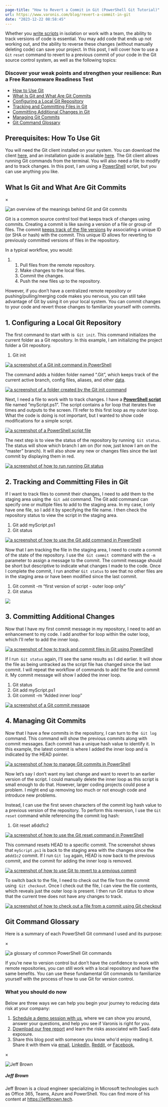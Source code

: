 ```yaml
---
page-title: "How to Revert a Commit in Git (PowerShell Git Tutorial)"
url: https://www.varonis.com/blog/revert-a-commit-in-git
date: "2023-12-22 08:58:45"
---
```

Whether you [write scripts](https://www.varonis.com/blog/how-to-get-started-with-powershell-and-active-directory-scripting/?hsLang=en) in isolation or work with a team, the ability to track versions of code is essential. You may add code that ends up not working out, and the ability to reverse these changes (without manually deleting code) can save your project. In this post, I will cover how to use a  `Git` `reset` command to revert to a previous commit of your code in the Git source control system, as well as the following topics:

### Discover your weak points and strengthen your resilience: Run a Free Ransomware Readiness Test

-   [How to Use Git](https://www.varonis.com/blog/revert-a-commit-in-git#howto)
-   [What Is Git and What Are Git Commits](https://www.varonis.com/blog/revert-a-commit-in-git#definition)
-   [Configuring a Local Git Repository](https://www.varonis.com/blog/revert-a-commit-in-git#configuration)
-   [Tracking and Committing Files in Git](https://www.varonis.com/blog/revert-a-commit-in-git#tracking)
-   [Committing Additional Changes in Git](https://www.varonis.com/blog/revert-a-commit-in-git#additions)
-   [Managing Git Commits](https://www.varonis.com/blog/revert-a-commit-in-git#management)
-   [Git Command Glossary](https://www.varonis.com/blog/revert-a-commit-in-git#glossary)

## Prerequisites: How To Use Git

You will need the Git client installed on your system. You can download the client [here](https://git-scm.com/downloads), and an installation guide is available [here](https://git-scm.com/book/en/v2/Getting-Started-Installing-Git). The Git client allows running Git commands from the terminal. You will also need a file to modify and to track changes. In this post, I am using a [PowerShell](https://www.varonis.com/blog/powershell-tool-roundup/?hsLang=en) script, but you can use anything you like.

## What Is Git and What Are Git Commits

×

![an overview of the meanings behind Git and Git commits](https://info.varonis.com/hs-fs/hubfs/Imported_Blog_Media/Git-And-Git-Commits.png?width=1240&height=756&name=Git-And-Git-Commits.png)

Git is a common source control tool that keeps track of changes using commits. Creating a commit is like saving a version of a file or group of files. The commit [keeps track of the file versions](https://www.varonis.com/blog/secure-file-sharing/?hsLang=en) by associating a unique ID (or SHA or hash) with the commit. This unique ID allows for reverting to previously committed versions of files in the repository.

In a typical workflow, you would:

1.  1.  Pull files from the remote repository.
    2.  Make changes to the local files.
    3.  Commit the changes.
    4.  Push the new files up to the repository.

However, if you don’t have a centralized remote repository or pushing/pulling/merging code makes you nervous, you can still take advantage of Git by using it on your local system. You can commit changes to your code and revert those changes to familiarize yourself with commits.

## 1\. Configuring a Local Git Repository

The first command to start with is  `Git init`. This command initializes the current folder as a Git repository. In this example, I am initializing the project folder a Git repository.

1.  Git init

[![a screenshot of a Git init command in PowerShell](https://info.varonis.com/hs-fs/hubfs/Imported_Blog_Media/gitInit.png?width=777&height=60&name=gitInit.png)](https://info.varonis.com/hubfs/Imported_Blog_Media/gitInit.png?hsLang=en)

The command adds a hidden folder named “.Git”, which keeps track of the current active branch, config files, aliases, and other [data](https://www.varonis.com/products/data-classification-engine/?hsLang=en).

[![a screenshot of a folder created by the Git init command](https://info.varonis.com/hs-fs/hubfs/Imported_Blog_Media/gitinitfolder.png?width=535&height=144&name=gitinitfolder.png)](https://info.varonis.com/hubfs/Imported_Blog_Media/gitinitfolder.png?hsLang=en)

Next, I need a file to work with to track changes. I have a **[PowerShell script](https://www.varonis.com/blog/windows-powershell-tutorials/?hsLang=en)** file named “myScript.ps1”. The script contains a for loop that iterates five times and outputs to the screen. I’ll refer to this first loop as my outer loop. What the code is doing is not important, but I wanted to show code modifications for a simple script.

[![a screenshot of a PowerShell script file ](https://info.varonis.com/hs-fs/hubfs/Imported_Blog_Media/script1.png?width=717&height=366&name=script1.png)](https://info.varonis.com/hubfs/Imported_Blog_Media/script1.png?hsLang=en)

The next step is to view the status of the repository by running  `Git status`. The status will show which branch I am on (for now, just know I am on the “master” branch). It will also show any new or changes files since the last commit by displaying them in red.

[![a screenshot of how to run running Git status](https://info.varonis.com/hs-fs/hubfs/Imported_Blog_Media/gitStatusUntracked.png?width=1070&height=328&name=gitStatusUntracked.png)](https://info.varonis.com/hubfs/Imported_Blog_Media/gitStatusUntracked.png?hsLang=en)

## 2\. Tracking and Committing Files in Git

If I want to track files to commit their changes, I need to add them to the staging area using the  `Git add` command. The Git add command can specify one or multiple files to add to the staging area. In my case, I only have one file, so I add it by specifying the file name. I then check the repository status to view the script in the staging area.

1.  Git add myScript.ps1
2.  Git status

[![a screenshot of how to use the Git add command in PowerShell](https://info.varonis.com/hs-fs/hubfs/Imported_Blog_Media/gitAdd.png?width=650&height=299&name=gitAdd.png)](https://info.varonis.com/hubfs/Imported_Blog_Media/gitAdd.png?hsLang=en)

Now that I am tracking the file in the staging area, I need to create a commit of the state of the repository. I use the  `Git commit`  command with the `-m` parameter to assign a message to the commit. The commit message should be short but descriptive to indicate what changes I made to the code. Once I complete the commit, I run another `Git status` to see that no other files are in the staging area or have been modified since the last commit.

1.  Git commit -m “first version of script - outer loop only”
2.  Git status

[![](https://info.varonis.com/hs-fs/hubfs/Imported_Blog_Media/gitCommit-1.png?width=685&height=165&name=gitCommit-1.png)](https://info.varonis.com/hubfs/Imported_Blog_Media/gitCommit-1.png?hsLang=en)

## 3\. Committing Additional Changes

Now that I have my first commit message in my repository, I need to add an enhancement to my code. I add another for loop within the outer loop, which I’ll refer to add the inner loop.

[![a screenshot of how to track and commit files in Git using PowerShell](https://info.varonis.com/hs-fs/hubfs/Imported_Blog_Media/scriptAddedCode-1.png?width=624&height=437&name=scriptAddedCode-1.png)](https://info.varonis.com/hubfs/Imported_Blog_Media/scriptAddedCode-1.png?hsLang=en)

If I run  `Git status` again, I’ll see the same results as I did earlier. It will show the file as being untracked as the script file has changed since the last commit. I will repeat the workflow of commands to add the file and commit it. My commit message will show I added the inner loop.

1.  Git status
2.  Git add myScript.ps1
3.  Git commit -m “Added inner loop”

[![a screenshot of a Git commit message](https://info.varonis.com/hs-fs/hubfs/Imported_Blog_Media/gitSecondWorkflow.png?width=1062&height=390&name=gitSecondWorkflow.png)](https://info.varonis.com/hubfs/Imported_Blog_Media/gitSecondWorkflow.png?hsLang=en)

## 4\. Managing Git Commits

Now that I have a few commits in the repository, I can turn to the  `Git log` command. This command will show the previous commits along with commit messages. Each commit has a unique hash value to identify it. In this example, the latest commit is where I added the inner loop and is indicated by the HEAD pointer.

[![a screenshot of how to manage Git commits in PowerShell](https://info.varonis.com/hs-fs/hubfs/Imported_Blog_Media/gitLog-1.png?width=618&height=252&name=gitLog-1.png)](https://info.varonis.com/hubfs/Imported_Blog_Media/gitLog-1.png?hsLang=en)

Now let’s say I don’t want my last change and want to revert to an earlier version of the script. I could manually delete the inner loop as this script is small enough to do that. However, larger coding projects could pose a problem. I might end up removing too much or not enough code and introduce new problems.

Instead, I can use the first seven characters of the commit log hash value to a previous version of the repository. To perform this reversion, I use the `Git reset` command while referencing the commit log hash:

1.  Git reset a6dd1c2

[![a screenshot of how to use the Git reset command in PowerShell](https://info.varonis.com/hs-fs/hubfs/Imported_Blog_Media/gitReset.png?width=513&height=91&name=gitReset.png)](https://info.varonis.com/hubfs/Imported_Blog_Media/gitReset.png?hsLang=en)

This command resets HEAD to a specific commit. The screenshot shows that `myScript.ps1` is back to the staging area with the changes since the *`a6dd1c2`* commit. If I run `Git log` again, HEAD is now back to the previous commit, and the commit for adding the inner loop is removed.

[![a screenshot of how to use Git to revert to a previous commit](https://info.varonis.com/hs-fs/hubfs/Imported_Blog_Media/gitLogRevised.png?width=900&height=178&name=gitLogRevised.png)](https://info.varonis.com/hubfs/Imported_Blog_Media/gitLogRevised.png?hsLang=en)

To switch back to the file, I need to check out the file from the commit using  `Git checkout`. Once I check out the file, I can view the file contents, which reveals just the outer loop is present. I then run Git status to show that the current tree does not have any changes to track.

[![a screenshot of how to check out a file from a commit using Git checkout](https://info.varonis.com/hs-fs/hubfs/Imported_Blog_Media/gitcheckout-1.png?width=957&height=105&name=gitcheckout-1.png)](https://info.varonis.com/hubfs/Imported_Blog_Media/gitcheckout-1.png?hsLang=en)

## Git Command Glossary

Here is a summary of each PowerShell Git command I used and its purpose:

×

![a glossary of common PowerShell Git commands](https://info.varonis.com/hs-fs/hubfs/Imported_Blog_Media/PowerShell-Git-Commands.png?width=1240&height=949&name=PowerShell-Git-Commands.png)

If you’re new to version control but don’t have the confidence to work with remote repositories, you can still work with a local repository and have the same benefits. You can use these fundamental Git commands to familiarize yourself with the process of how to use Git for version control.

### What you should do now

Below are three ways we can help you begin your journey to reducing data risk at your company:

1.  [Schedule a demo session with us](https://info.varonis.com/en/demo-request?hsLang=en), where we can show you around, answer your questions, and help you see if Varonis is right for you.
2.  [Download our free report](https://info.varonis.com/en/great-saas-data-exposure-report?hsLang=en) and learn the risks associated with SaaS data exposure.
3.  Share this blog post with someone you know who'd enjoy reading it. Share it with them via [email,](mailto:?subject=How%20to%20Revert%20a%20Commit%20in%20Git%20(PowerShell%20Git%20Tutorial)&body=I%20think%20you%20might%20find%20this%20interesting%3A%20https%3A%2F%2Fwww.varonis.com%2Fblog%2Frevert-a-commit-in-git) [LinkedIn,](https://www.linkedin.com/shareArticle?mini=true&url=https%3A%2F%2Fwww.varonis.com%2Fblog%2Frevert-a-commit-in-git&title=How%20to%20Revert%20a%20Commit%20in%20Git%20(PowerShell%20Git%20Tutorial)) [Reddit,](http://www.reddit.com/submit?url=https%3A%2F%2Fwww.varonis.com%2Fblog%2Frevert-a-commit-in-git&title=How%20to%20Revert%20a%20Commit%20in%20Git%20(PowerShell%20Git%20Tutorial)) or [Facebook.](https://www.facebook.com/sharer/sharer.php?u=https%3A%2F%2Fwww.varonis.com%2Fblog%2Frevert-a-commit-in-git)

×

![Jeff Brown](https://info.varonis.com/hubfs/jeff-brown-web-150x150.jpg)

##### Jeff Brown

Jeff Brown is a cloud engineer specializing in Microsoft technologies such as Office 365, Teams, Azure and PowerShell. You can find more of his content at https://jeffbrown.tech.
